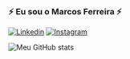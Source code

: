 ### ⚡ Eu sou o Marcos Ferreira ⚡ 

[![Linkedin](https://img.shields.io/badge/LinkedIn-0077B5?style=for-the-badge&logo=linkedin&logoColor=white)](https://www.linkedin.com/in/dev-marcos-ferreira/)
[![Instagram](https://img.shields.io/badge/Instagram-E4405F?style=for-the-badge&logo=instagram&logoColor=white)](https://www.instagram.com/zeerodev/)

![Meu GitHub stats](https://github-readme-stats.vercel.app/api?username=marcosFerreira18&show_icons=true&theme=radical)
